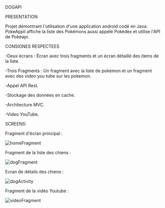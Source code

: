 DOGAPI

PRESENTATION

Projet démontrant l'utilisation d'une application android codé en Java. PokeAppli affiche la liste des Pokémons aussi appélé Pokédex et utilise l'API de Pokéapi.

CONSIGNES RESPECTEES 

-Deux écrans : Écran avec trois fragments et un écran détaillé des items de la liste.

-Trois Fragments : Un fragment avec la liste de pokemon et un fragment avec des video you tube sur les pokemon.

-Appel API Rest.

-Stockage des données en cache.

-Architecture MVC.

-Video YouTube.

SCREENS: 

Fragment d'écran principal : 

![homeFragment](https://github.com/mithun1998/DogApi/blob/master/ScreensReadMe/homeFragment.png)

Fragment de la liste des chiens :

![dogFragment](https://github.com/mithun1998/DogApi/blob/master/ScreensReadMe/dogFrament.png)

Ecran de détails des chiens : 

![dogActivity](https://github.com/mithun1998/DogApi/blob/master/ScreensReadMe/dogActivity.png)

Fragment de la vidéo Youtube :

![videoFragment](https://github.com/mithun1998/DogApi/blob/master/ScreensReadMe/videoFragment.png)
